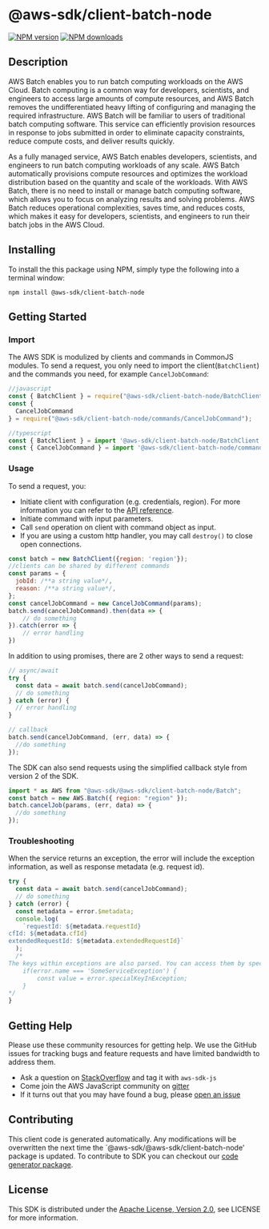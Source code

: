 # @aws-sdk/client-batch-node

[![NPM version](https://img.shields.io/npm/v/@aws-sdk/client-batch-node/preview.svg)](https://www.npmjs.com/package/@aws-sdk/client-batch-node)
[![NPM downloads](https://img.shields.io/npm/dm/@aws-sdk/client-batch-node.svg)](https://www.npmjs.com/package/@aws-sdk/client-batch-node)

## Description

<p>AWS Batch enables you to run batch computing workloads on the AWS Cloud. Batch computing is a common way for developers, scientists, and engineers to access large amounts of compute resources, and AWS Batch removes the undifferentiated heavy lifting of configuring and managing the required infrastructure. AWS Batch will be familiar to users of traditional batch computing software. This service can efficiently provision resources in response to jobs submitted in order to eliminate capacity constraints, reduce compute costs, and deliver results quickly.</p> <p>As a fully managed service, AWS Batch enables developers, scientists, and engineers to run batch computing workloads of any scale. AWS Batch automatically provisions compute resources and optimizes the workload distribution based on the quantity and scale of the workloads. With AWS Batch, there is no need to install or manage batch computing software, which allows you to focus on analyzing results and solving problems. AWS Batch reduces operational complexities, saves time, and reduces costs, which makes it easy for developers, scientists, and engineers to run their batch jobs in the AWS Cloud.</p>

## Installing

To install the this package using NPM, simply type the following into a terminal window:

```
npm install @aws-sdk/client-batch-node
```

## Getting Started

### Import

The AWS SDK is modulized by clients and commands in CommonJS modules. To send a request, you only need to import the client(`BatchClient`) and the commands you need, for example `CancelJobCommand`:

```javascript
//javascript
const { BatchClient } = require("@aws-sdk/client-batch-node/BatchClient");
const {
  CancelJobCommand
} = require("@aws-sdk/client-batch-node/commands/CancelJobCommand");
```

```javascript
//typescript
const { BatchClient } = import '@aws-sdk/client-batch-node/BatchClient';
const { CancelJobCommand } = import '@aws-sdk/client-batch-node/commands/CancelJobCommand';
```

### Usage

To send a request, you:

- Initiate client with configuration (e.g. credentials, region). For more information you can refer to the [API reference][].
- Initiate command with input parameters.
- Call `send` operation on client with command object as input.
- If you are using a custom http handler, you may call `destroy()` to close open connections.

```javascript
const batch = new BatchClient({region: 'region'});
//clients can be shared by different commands
const params = {
  jobId: /**a string value*/,
  reason: /**a string value*/,
};
const cancelJobCommand = new CancelJobCommand(params);
batch.send(cancelJobCommand).then(data => {
    // do something
}).catch(error => {
    // error handling
})
```

In addition to using promises, there are 2 other ways to send a request:

```javascript
// async/await
try {
  const data = await batch.send(cancelJobCommand);
  // do something
} catch (error) {
  // error handling
}
```

```javascript
// callback
batch.send(cancelJobCommand, (err, data) => {
  //do something
});
```

The SDK can also send requests using the simplified callback style from version 2 of the SDK.

```javascript
import * as AWS from "@aws-sdk/@aws-sdk/client-batch-node/Batch";
const batch = new AWS.Batch({ region: "region" });
batch.cancelJob(params, (err, data) => {
  //do something
});
```

### Troubleshooting

When the service returns an exception, the error will include the exception information, as well as response metadata (e.g. request id).

```javascript
try {
  const data = await batch.send(cancelJobCommand);
  // do something
} catch (error) {
  const metadata = error.$metadata;
  console.log(
    `requestId: ${metadata.requestId}
cfId: ${metadata.cfId}
extendedRequestId: ${metadata.extendedRequestId}`
  );
  /*
The keys within exceptions are also parsed. You can access them by specifying exception names:
    if(error.name === 'SomeServiceException') {
        const value = error.specialKeyInException;
    }
*/
}
```

## Getting Help

Please use these community resources for getting help. We use the GitHub issues for tracking bugs and feature requests and have limited bandwidth to address them.

- Ask a question on [StackOverflow](https://stackoverflow.com/questions/tagged/aws-sdk-js) and tag it with `aws-sdk-js`
- Come join the AWS JavaScript community on [gitter](https://gitter.im/aws/aws-sdk-js-v3)
- If it turns out that you may have found a bug, please [open an issue](https://github.com/aws/aws-sdk-js-v3/issues)

## Contributing

This client code is generated automatically. Any modifications will be overwritten the next time the `@aws-sdk/@aws-sdk/client-batch-node' package is updated. To contribute to SDK you can checkout our [code generator package][].

## License

This SDK is distributed under the
[Apache License, Version 2.0](http://www.apache.org/licenses/LICENSE-2.0),
see LICENSE for more information.

[code generator package]: https://github.com/aws/aws-sdk-js-v3/tree/master/packages/service-types-generator
[api reference]: https://docs.aws.amazon.com/AWSJavaScriptSDK/latest/
